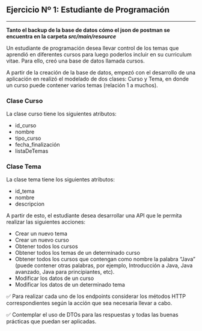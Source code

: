 ## Ejercicio Nº 1: Estudiante de Programación
****
**Tanto el backup de la base de datos cómo el json de postman se encuentra en la carpeta _src/main/resource_**

Un estudiante de programación desea llevar control de los temas que aprendió en diferentes cursos para luego poderlos incluir en su curriculum vitae. Para ello, creó una base de datos llamada cursos.

A partir de la creación de la base de datos, empezó con el desarrollo de una aplicación en realizó el modelado de dos clases: Curso y Tema, en donde un curso puede contener varios temas (relación 1 a muchos).

### Clase Curso
La clase curso tiene los siguientes atributos:
- id_curso
- nombre
- tipo_curso
- fecha_finalización
- listaDeTemas

### Clase Tema
La clase tema tiene los siguientes atributos:
- id_tema
- nombre
- descripcion

A partir de esto, el estudiante desea desarrollar una API que le permita realizar las siguientes acciones:

- Crear un nuevo tema
- Crear un nuevo curso
- Obtener todos los cursos
- Obtener todos los temas de un determinado curso
- Obtener todos los cursos que contengan como nombre la palabra “Java” (puede contener otras palabras, por ejemplo, Introducción a Java, Java avanzado, Java para principiantes, etc).
- Modificar los datos de un curso
- Modificar los datos de un determinado tema

✅ Para realizar cada uno de los endpoints considerar los métodos HTTP correspondientes según la acción que sea necesaria llevar a cabo.

✅ Contemplar el uso de DTOs para las respuestas y todas las buenas prácticas que puedan ser aplicadas.
